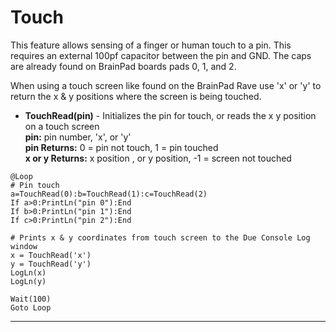 # Touch

This feature allows sensing of a finger or human touch to a pin. This requires an external 100pf capacitor between the pin and GND. The caps are already found on BrainPad boards pads 0, 1, and 2.

When using a touch screen like found on the BrainPad Rave use 'x' or 'y' to return the x & y positions where the screen is being touched. 

- **TouchRead(pin)** - Initializes the pin for touch, or reads the x y position on a touch screen   <br>
**pin:** pin number, 'x', or 'y' <br>
**pin Returns:** 0 = pin not touch, 1 = pin touched <br>
**x or y Returns:** x position , or y position, -1 = screen not touched

```basic
@Loop
# Pin touch
a=TouchRead(0):b=TouchRead(1):c=TouchRead(2)
If a>0:PrintLn("pin 0"):End 
If b>0:PrintLn("pin 1"):End
If c>0:PrintLn("pin 2"):End 

# Prints x & y coordinates from touch screen to the Due Console Log window
x = TouchRead('x')
y = TouchRead('y')
LogLn(x)
LogLn(y)

Wait(100)
Goto Loop
```
---